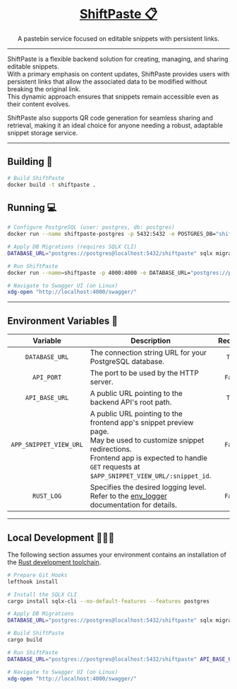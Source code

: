 
<div align="center">
<br>
<a href="https://github.com/kon14/ShiftPaste" target="_blank">
    <h1>ShiftPaste 📋</h1>
</a>
A pastebin service focused on editable snippets with persistent links.
</div>

<hr />

ShiftPaste is a flexible backend solution for creating, managing, and sharing editable snippets.<br />
With a primary emphasis on content updates, ShiftPaste provides users with persistent links that allow the associated data to be modified without breaking the original link.<br />
This dynamic approach ensures that snippets remain accessible even as their content evolves.

ShiftPaste also supports QR code generation for seamless sharing and retrieval, making it an ideal choice for anyone needing a robust, adaptable snippet storage service.

---

## Building 🔨 <a name="building"></a>

``` bash
# Build ShiftPaste
docker build -t shiftpaste .
```

## Running 💻 <a name="running"></a>

``` bash
# Configure PostgreSQL (user: postgres, db: postgres)
docker run --name shiftpaste-postgres -p 5432:5432 -e POSTGRES_DB="shiftpaste" -e POSTGRES_HOST_AUTH_METHOD="trust" -d postgres

# Apply DB Migrations (requires SQLX CLI)
DATABASE_URL="postgres://postgres@localhost:5432/shiftpaste" sqlx migrate run

# Run ShiftPaste
docker run --name=shiftpaste -p 4000:4000 -e DATABASE_URL="postgres://postgres@host.docker.internal:5432/shiftpaste" -e API_BASE_URL="http://localhost:4000" -d shiftpaste

# Navigate to Swagger UI (on Linux)
xdg-open "http://localhost:4000/swagger/"
```

---

## Environment Variables 📃 <a name="env-vars"></a>

|        Variable        | Description                                                                                                                                                                                                          | Required |         Default          |            Example             |
|:----------------------:|----------------------------------------------------------------------------------------------------------------------------------------------------------------------------------------------------------------------|:--------:|:------------------------:|:------------------------------:|
|     `DATABASE_URL`     | The connection string URL for your PostgreSQL database.                                                                                                                                                              |  `True`  |            —             | `postgres://localhost:5432/db` |
|       `API_PORT`       | The port to be used by the HTTP server.                                                                                                                                                                              | `False`  |          `4000`          |             `8080`             |
|     `API_BASE_URL`     | A public URL pointing to the backend API's root path.                                                                                                                                                                |  `True`  |            —             |   `https://foo.bar.baz/api`    |
| `APP_SNIPPET_VIEW_URL` | A public URL pointing to the frontend app's snippet preview page.<br />May be used to customize snippet redirections.<br />Frontend app is expected to handle `GET` requests at `$APP_SNIPPET_VIEW_URL/:snippet_id`. | `False`  | `$API_BASE_URL/snippets` | `https://foo.bar.baz/snippets` |
|       `RUST_LOG`       | Specifies the desired logging level.<br />Refer to the [env_logger](https://docs.rs/env_logger/latest/env_logger/) documentation for details.                                                                        | `False`  |          `error`         |            `info`              |

---

## Local Development 👨🏻‍🔬 <a name="local-dev"></a>

The following section assumes your environment contains an installation of the [Rust development toolchain](https://www.rust-lang.org/tools/install).

``` bash
# Prepare Git Hooks
lefthook install

# Install the SQLX CLI
cargo install sqlx-cli --no-default-features --features postgres
```

``` bash
# Apply DB Migrations
DATABASE_URL="postgres://postgres@localhost:5432/shiftpaste" sqlx migrate run

# Build ShiftPaste
cargo build

# Run ShiftPaste
DATABASE_URL="postgres://postgres@localhost:5432/shiftpaste" API_BASE_URL="http://localhost:4000" cargo run

# Navigate to Swagger UI (on Linux)
xdg-open "http://localhost:4000/swagger/"
```
